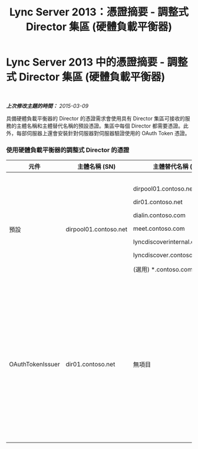 ﻿---
title: Lync Server 2013：憑證摘要 - 調整式 Director 集區 (硬體負載平衡器)
TOCTitle: 憑證摘要 - 調整式 Director 集區 (硬體負載平衡器)
ms:assetid: 45940add-8027-418d-b79a-9033b494762f
ms:mtpsurl: https://technet.microsoft.com/zh-tw/library/JJ204846(v=OCS.15)
ms:contentKeyID: 49290777
ms.date: 08/10/2015
mtps_version: v=OCS.15
ms.translationtype: HT
---

# Lync Server 2013 中的憑證摘要 - 調整式 Director 集區 (硬體負載平衡器)

 

_**上次修改主題的時間：** 2015-03-09_

具備硬體負載平衡器的 Director 的憑證需求會使用具有 Director 集區可接收的服務的主體名稱和主體替代名稱的預設憑證。集區中每個 Director 都需要憑證。此外，每部伺服器上還會安裝針對伺服器對伺服器驗證使用的 OAuth Token 憑證。

### 使用硬體負載平衡器的調整式 Director 的憑證

<table>
<colgroup>
<col style="width: 25%" />
<col style="width: 25%" />
<col style="width: 25%" />
<col style="width: 25%" />
</colgroup>
<thead>
<tr class="header">
<th>元件</th>
<th>主體名稱 (SN)</th>
<th>主體替代名稱 (SAN)</th>
<th>註解</th>
</tr>
</thead>
<tbody>
<tr class="odd">
<td><p>預設</p></td>
<td><p>dirpool01.contoso.net</p></td>
<td><p>dirpool01.contoso.net</p>
<p>dir01.contoso.net</p>
<p>dialin.contoso.com</p>
<p>meet.contoso.com</p>
<p>lyncdiscoverinternal.contoso.com</p>
<p>lyncdiscover.contoso.com</p>
<p>(選用) *.contoso.com</p></td>
<td><p>可向內部管理的憑證授權單位 (CA) 或公用 CA 要求 Director 憑證。</p>
<p>Director 會回應來自周邊中的反向 Proxy 或 Edge Server 的要求。</p>
<p>或者，簡單 URL 的萬用字元項目</p></td>
</tr>
<tr class="even">
<td><p>OAuthTokenIssuer</p></td>
<td><p>dir01.contoso.net</p></td>
<td><p>無項目</p></td>
<td><div>

> [!IMPORTANT]  
> 請注意，雖然最小金鑰長度是 1024，但是您可能會收到警告表示建議最小金鑰長度為 2048 位元。


</div>
<p>OAuthTokenIssuer 憑證是單一目的憑證，用於驗證大規模環境中的伺服器，且可向內部 CA 或公用 CA 要求。此憑證為必要。</p></td>
</tr>
</tbody>
</table>

